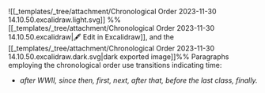 ![[_templates/_tree/attachment/Chronological Order 2023-11-30 14.10.50.excalidraw.light.svg]]
%%[[_templates/_tree/attachment/Chronological Order 2023-11-30 14.10.50.excalidraw|🖋 Edit in Excalidraw]], and the [[_templates/_tree/attachment/Chronological Order 2023-11-30 14.10.50.excalidraw.dark.svg|dark exported image]]%%
Paragraphs employing the chronological order use transitions indicating time: 
- _after WWII, since then, first, next, after that, before the last class, finally._